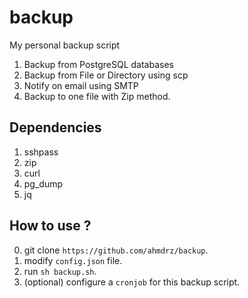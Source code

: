 # backup
My personal backup script

1. Backup from PostgreSQL databases
2. Backup from File or Directory using scp
3. Notify on email using SMTP
4. Backup to one file with Zip method.

## Dependencies

1. sshpass
2. zip
3. curl
4. pg_dump
5. jq

## How to use ?

0. git clone `https://github.com/ahmdrz/backup`.
1. modify `config.json` file.
2. run `sh backup.sh`.
3. (optional) configure a `cronjob` for this backup script.